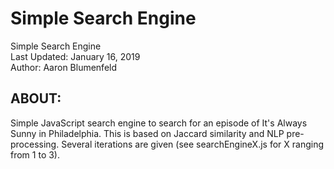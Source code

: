 # Simple Search Engine

Simple Search Engine <br>
Last Updated: January 16, 2019 <br>
Author: Aaron Blumenfeld

## ABOUT:

Simple JavaScript search engine to search for an episode of It's Always Sunny in Philadelphia. This is based on Jaccard similarity
and NLP pre-processing. Several iterations are given (see searchEngineX.js for X ranging from 1 to 3).